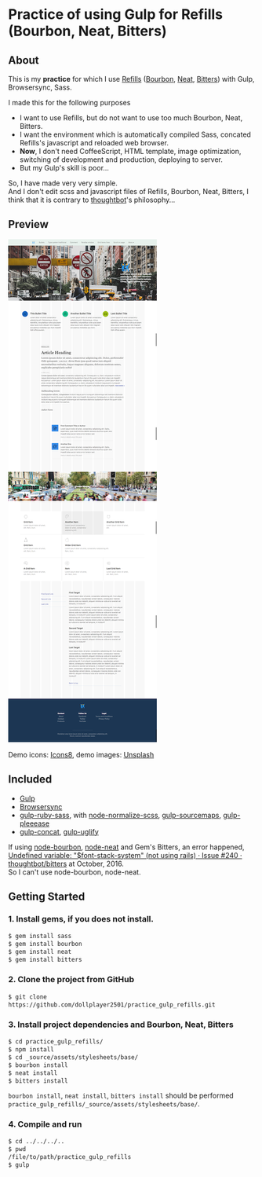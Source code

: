 # Practice of using Gulp for Refills (Bourbon, Neat, Bitters)


## About

This is my __practice__ for which I use [Refills](http://refills.bourbon.io/) ([Bourbon](http://bourbon.io/), [Neat](http://neat.bourbon.io/), [Bitters](http://bitters.bourbon.io/)) with Gulp, Browsersync, Sass.  

I made this for the following purposes  

* I want to use Refills, but do not want to use too much Bourbon, Neat, Bitters.
* I want the environment which is automatically compiled Sass, concated Refills's javascript and reloaded web browser.
* __Now__, I don't need CoffeeScript, HTML template, image optimization, switching of  development and production, deploying to server.
* But my Gulp's skill is poor...

So, I have made very very simple.  
And I don't edit scss and javascript files of Refills, Bourbon, Neat, Bitters, I think that it is contrary to [thoughtbot](https://thoughtbot.com/)'s philosophy...  


## Preview

![](preview.png)

Demo icons: [Icons8](https://icons8.com/), demo images: [Unsplash](https://unsplash.com/)  


## Included

* [Gulp](http://gulpjs.com/)
* [Browsersync](https://www.browsersync.io/docs/gulp/)
* [gulp-ruby-sass](https://www.npmjs.com/package/gulp-ruby-sass/), with [node-normalize-scss](https://www.npmjs.com/package/node-normalize-scss), [gulp-sourcemaps](https://www.npmjs.com/package/gulp-sourcemaps), [gulp-pleeease](https://www.npmjs.com/package/gulp-pleeease)
* [gulp-concat](https://www.npmjs.com/package/gulp-concat), [gulp-uglify](https://www.npmjs.com/package/gulp-uglify)

If using [node-bourbon](https://www.npmjs.com/package/node-bourbon), [node-neat](https://www.npmjs.com/package/node-neat) and Gem's Bitters, an error happened, [Undefined variable: "$font-stack-system" (not using rails) · Issue #240 · thoughtbot/bitters](https://github.com/thoughtbot/bitters/issues/240) at October, 2016.  
So I can't use node-bourbon, node-neat.  


## Getting Started

### 1. Install gems, if you does not install.

```
$ gem install sass
$ gem install bourbon
$ gem install neat
$ gem install bitters
```

### 2. Clone the project from GitHub

```
$ git clone https://github.com/dollplayer2501/practice_gulp_refills.git
```

### 3. Install project dependencies and Bourbon, Neat, Bitters

```
$ cd practice_gulp_refills/
$ npm install
$ cd _source/assets/stylesheets/base/
$ bourbon install
$ neat install
$ bitters install
```

`bourbon install`, `neat install`, `bitters install` should be performed `practice_gulp_refills/_source/assets/stylesheets/base/`.  


### 4. Compile and run

```
$ cd ../../../..
$ pwd
/file/to/path/practice_gulp_refills
$ gulp
```
